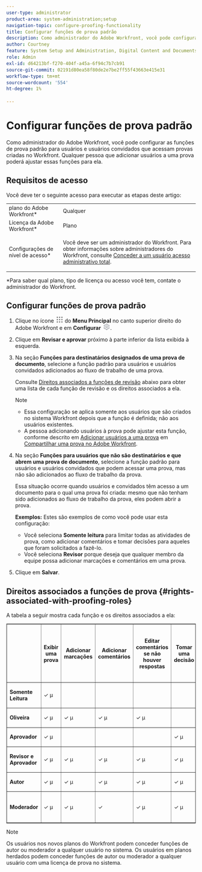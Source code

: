 ```yaml
---
user-type: administrator
product-area: system-administration;setup
navigation-topic: configure-proofing-functionality
title: Configurar funções de prova padrão
description: Como administrador do Adobe Workfront, você pode configurar as funções de prova padrão para usuários e usuários convidados que acessam provas criadas no Workfront. Qualquer pessoa que adicionar usuários a uma prova poderá ajustar essas funções para ela.
author: Courtney
feature: System Setup and Administration, Digital Content and Documents
role: Admin
exl-id: d64213bf-f270-404f-a45a-6f94c7b7cb91
source-git-commit: 02191d80ea58f80de2e7be2ff55f43663e415e31
workflow-type: tm+mt
source-wordcount: '554'
ht-degree: 1%

---
```


# Configurar funções de prova padrão

Como administrador do Adobe Workfront, você pode configurar as funções de prova padrão para usuários e usuários convidados que acessam provas criadas no Workfront. Qualquer pessoa que adicionar usuários a uma prova poderá ajustar essas funções para ela.

## Requisitos de acesso

Você deve ter o seguinte acesso para executar as etapas deste artigo:

<table style="table-layout:auto"> 
 <col> 
 <col> 
 <tbody> 
  <tr> 
   <td role="rowheader">plano do Adobe Workfront*</td> 
   <td>Qualquer</td> 
  </tr> 
  <tr> 
   <td role="rowheader">Licença da Adobe Workfront*</td> 
   <td>Plano</td> 
  </tr> 
  <tr> 
   <td role="rowheader">Configurações de nível de acesso*</td> 
   <td> <p>Você deve ser um administrador do Workfront. Para obter informações sobre administradores do Workfront, consulte <a href="../../../administration-and-setup/add-users/configure-and-grant-access/grant-a-user-full-administrative-access.md" class="MCXref xref">Conceder a um usuário acesso administrativo total</a>.</p> </td> 
  </tr> 
 </tbody> 
</table>

&#42;Para saber qual plano, tipo de licença ou acesso você tem, contate o administrador do Workfront.

## Configurar funções de prova padrão

1. Clique no ícone ![](assets/main-menu-icon.png) do **Menu Principal** no canto superior direito do Adobe Workfront e em **Configurar** ![](assets/gear-icon-settings.png).

   <!--
   <li In the left panel, click Proofs Proof roles.
   -->

1. Clique em **Revisar e aprovar** próximo à parte inferior da lista exibida à esquerda.
1. Na seção **Funções para destinatários designados de uma prova de documento**, selecione a função padrão para usuários e usuários convidados adicionados ao fluxo de trabalho de uma prova.

   Consulte [Direitos associados a funções de revisão](#rights-associated-with-proofing-roles) abaixo para obter uma lista de cada função de revisão e os direitos associados a ela.

   >[!NOTE]
   >
   >* Essa configuração se aplica somente aos usuários que são criados no sistema Workfront depois que a função é definida; não aos usuários existentes.
   >* A pessoa adicionando usuários à prova pode ajustar esta função, conforme descrito em [Adicionar usuários a uma prova](../../../review-and-approve-work/proofing/managing-proofs-within-workfront/share-a-proof-in-workfront.md#add) em [Compartilhar uma prova no Adobe Workfront](../../../review-and-approve-work/proofing/managing-proofs-within-workfront/share-a-proof-in-workfront.md).

1. Na seção **Funções para usuários que não são destinatários e que abrem uma prova de documento**, selecione a função padrão para usuários e usuários convidados que podem acessar uma prova, mas não são adicionados ao fluxo de trabalho da prova.

   Essa situação ocorre quando usuários e convidados têm acesso a um documento para o qual uma prova foi criada: mesmo que não tenham sido adicionados ao fluxo de trabalho da prova, eles podem abrir a prova.

   **Exemplos:** Estes são exemplos de como você pode usar esta configuração:

   * Você seleciona **Somente leitura** para limitar todas as atividades de prova, como adicionar comentários e tomar decisões para aqueles que foram solicitados a fazê-lo.
   * Você seleciona **Revisor** porque deseja que qualquer membro da equipe possa adicionar marcações e comentários em uma prova.

1. Clique em **Salvar**.

## Direitos associados a funções de prova {#rights-associated-with-proofing-roles}

A tabela a seguir mostra cada função e os direitos associados a ela:

<table border="1" cellspacing="15" cellpadding="1"> 
 <col> 
 <col> 
 <col> 
 <col> 
 <col> 
 <col> 
 <col> 
 <col> 
 <col> 
 <col> 
 <col> 
 <col> 
 <col> 
 <col> 
 <thead> 
  <tr> 
   <th> <p> </p> </th> 
   <th> <p><strong>Exibir uma prova</strong> </p> </th> 
   <th> <p><strong>Adicionar marcações</strong> </p> </th> 
   <th> <p><strong>Adicionar comentários</strong> </p> </th> 
   <th> <p><strong>Editar comentários se não houver respostas</strong> </p> </th> 
   <th> <p><strong>Tomar uma decisão</strong> </p> </th> 
   <th> <p><strong>Excluir comentários feitos por outros</strong> </p> </th> 
   <th>Resolver comentários</th> 
   <th>Aplicar ações a comentários</th> 
   <th> <p><strong>Editar a prova</strong> </p> </th> 
   <th>Compartilhar a prova com outras pessoas</th> 
   <th>Criar nova versão</th> 
   <th> <p><strong>Exibir solicitações de aprovação na área Página inicial</strong> </p> </th> 
   <th>Adicionar novos revisores</th> 
  </tr> 
 </thead> 
 <tbody> 
  <tr> 
   <td> <p><strong>Somente Leitura</strong> </p> </td> 
   <td> <p>✓ µ</p> </td> 
   <td> <p> </p> </td> 
   <td> <p> </p> </td> 
   <td> <p> </p> </td> 
   <td> <p> </p> </td> 
   <td> <p> </p> </td> 
   <td> </td> 
   <td>✓ µ</td> 
   <td> <p> </p> </td> 
   <td>✓ µ</td> 
   <td> </td> 
   <td> </td> 
   <td> </td> 
  </tr> 
  <tr> 
   <td> <p><strong>Oliveira</strong> </p> </td> 
   <td> <p>✓ µ</p> </td> 
   <td> <p>✓ µ</p> </td> 
   <td> <p>✓ µ</p> </td> 
   <td> <p>✓ µ</p> </td> 
   <td> <p> </p> </td> 
   <td> <p> </p> </td> 
   <td> </td> 
   <td>✓ µ</td> 
   <td> <p> </p> </td> 
   <td>✓ µ</td> 
   <td> </td> 
   <td> </td> 
   <td> </td> 
  </tr> 
  <tr> 
   <td> <p><strong>Aprovador</strong> </p> </td> 
   <td> <p>✓ µ</p> </td> 
   <td> <p> </p> </td> 
   <td> <p> </p> </td> 
   <td> <p> </p> </td> 
   <td> <p>✓ µ</p> </td> 
   <td> <p> </p> </td> 
   <td> </td> 
   <td>✓ µ</td> 
   <td> <p> </p> </td> 
   <td>✓ µ</td> 
   <td> </td> 
   <td> <p>✓ µ</p> </td> 
   <td> </td> 
  </tr> 
  <tr> 
   <td> <p><strong>Revisor e Aprovador</strong> </p> </td> 
   <td> <p>✓ µ</p> </td> 
   <td> <p>✓ µ</p> </td> 
   <td> <p>✓ µ</p> </td> 
   <td> <p>✓ µ</p> </td> 
   <td> <p>✓ µ</p> </td> 
   <td> <p> </p> </td> 
   <td> </td> 
   <td>✓ µ</td> 
   <td> <p> </p> </td> 
   <td>✓ µ</td> 
   <td> </td> 
   <td> <p>✓ µ</p> </td> 
   <td> </td> 
  </tr> 
  <tr> 
   <td> <p><strong>Autor</strong> </p> </td> 
   <td> <p>✓ µ</p> </td> 
   <td> <p>✓ µ</p> </td> 
   <td> <p>✓ µ</p> </td> 
   <td> <p>✓ µ</p> </td> 
   <td> <p>✓ µ</p> </td> 
   <td> <p> </p> </td> 
   <td>✓ µ</td> 
   <td>✓ µ</td> 
   <td> <p>✓ µ</p> </td> 
   <td>✓ µ</td> 
   <td>✓ µ</td> 
   <td> </td> 
   <td>✓ µ</td> 
  </tr> 
  <tr> 
   <td> <p><strong>Moderador</strong> </p> </td> 
   <td> <p>✓ µ</p> </td> 
   <td> <p>✓ µ</p> </td> 
   <td> <p>✓ <strong></strong> </p> </td> 
   <td> <p>✓ µ</p> </td> 
   <td> <p>✓ µ</p> </td> 
   <td> <p>✓ µ</p> <p> </p> </td> 
   <td>✓ µ</td> 
   <td>✓ µ</td> 
   <td> <p>✓ µ</p> </td> 
   <td>✓ µ</td> 
   <td>✓ µ</td> 
   <td>✓ µ</td> 
   <td>✓ µ</td> 
  </tr> 
 </tbody> 
</table>

>[!NOTE]
>
>Os usuários nos novos planos do Workfront podem conceder funções de autor ou moderador a qualquer usuário no sistema. Os usuários em planos herdados podem conceder funções de autor ou moderador a qualquer usuário com uma licença de prova no sistema.
